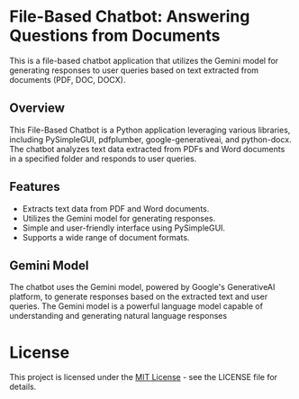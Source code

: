 # File-Based Chatbot: Answering Questions from Documents
This is a file-based chatbot application that utilizes the Gemini model for generating responses to user queries based on text extracted from documents (PDF, DOC, DOCX).

## Overview
This File-Based Chatbot is a Python application leveraging various libraries, including PySimpleGUI, pdfplumber, google-generativeai, and python-docx. The chatbot analyzes text data extracted from PDFs and Word documents in a specified folder and responds to user queries.

## Features
- Extracts text data from PDF and Word documents.
- Utilizes the Gemini model for generating responses.
- Simple and user-friendly interface using PySimpleGUI.
- Supports a wide range of document formats.

## Gemini Model
The chatbot uses the Gemini model, powered by Google's GenerativeAI platform, to generate responses based on the extracted text and user queries. The Gemini model is a powerful language model capable of understanding and generating natural language responses


# License
This project is licensed under the [MIT License](https://opensource.org/license/mit/) - see the LICENSE file for details.